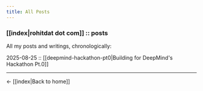 ```yaml
---
title: All Posts
---
```


### [[index|rohitdat dot com]] :: posts

All my posts and writings, chronologically:

2025-08-25 :: [[deepmind-hackathon-pt0|Building for DeepMind's Hackathon Pt.0]]

---

← [[index|Back to home]]